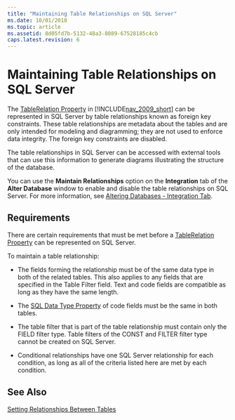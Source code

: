 ```yaml
---
title: "Maintaining Table Relationships on SQL Server"
ms.date: 10/01/2018
ms.topic: article
ms.assetid: 8d05fd7b-5132-48a3-8089-67528185c4cb
caps.latest.revision: 6
---
```

# Maintaining Table Relationships on SQL Server
The [TableRelation Property](TableRelation-Property.md) in [!INCLUDE[nav_2009_short](includes/nav_2009_short_md.md)] can be represented in SQL Server by table relationships known as foreign key constraints. These table relationships are metadata about the tables and are only intended for modeling and diagramming; they are not used to enforce data integrity. The foreign key constraints are disabled.  
  
 The table relationships in SQL Server can be accessed with external tools that can use this information to generate diagrams illustrating the structure of the database.  
  
 You can use the **Maintain Relationships** option on the **Integration** tab of the **Alter Database** window to enable and disable the table relationships on SQL Server. For more information, see [Altering Databases - Integration Tab](Altering-Databases---Integration-Tab.md).  
  
## Requirements  
 There are certain requirements that must be met before a [TableRelation Property](TableRelation-Property.md) can be represented on SQL Server.  
  
 To maintain a table relationship:  
  
-   The fields forming the relationship must be of the same data type in both of the related tables. This also applies to any fields that are specified in the Table Filter field. Text and code fields are compatible as long as they have the same length.  
  
-   The [SQL Data Type Property](SQL-Data-Type-Property.md) of code fields must be the same in both tables.  
  
-   The table filter that is part of the table relationship must contain only the FIELD filter type. Table filters of the CONST and FILTER filter type cannot be created on SQL Server.  
  
-   Conditional relationships have one SQL Server relationship for each condition, as long as all of the criteria listed here are met by each condition.  
  
## See Also  
 [Setting Relationships Between Tables](Setting-Relationships-Between-Tables.md)
